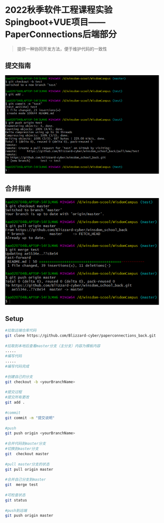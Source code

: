 # 2022秋季软件工程课程实验Spingboot+VUE项目——PaperConnections后端部分

> 提供一种协同开发方法，便于维护代码的一致性

## 提交指南

![push](Img/push.png)

## 合并指南

![merge](Img/merge.png)

##  Setup

``` bash
#拉取远端仓库代码
git clone https://github.com/Blizzard-cyber/paperconnections_back.git

#拉取到本地后查看master分支（主分支）内容为模板内容
.....
#编写代码
.....
#编写代码完成

#创建自己的分支
git checkout -b <yourBranchName>

#提交过程
#提交所有更改
git add .

#commit
git commit -m "提交说明"

#push
git push origin <yourBranchName>

#合并代码到master分支
#切换到master分支
git  checkout master

#pull master分支的状态
git pull origin master

#合并自己分支到master
git  merge test

#可检查状态
git status

#push到远端
git push origin master
```
